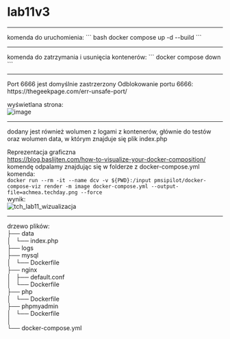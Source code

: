 # lab11v3
<hr/>
komenda do uruchomienia:
``` bash
docker compose up -d --build
```
<hr/>
komenda do zatrzymania i usunięcia kontenerów:
```
docker compose down
```
<hr/>
Port 6666 jest domyślnie zastrzerzony
Odblokowanie portu 6666:
https://thegeekpage.com/err-unsafe-port/

wyświetlana strona:<br/>
![image](https://github.com/VoiteckHeira/lab11v3/assets/91530837/561b9ca7-d8a8-4b5d-ba6d-25802b5e57f9)

<hr/>
dodany jest również wolumen z logami z kontenerów, głównie do testów
oraz wolumen data, w którym znajduje się plik index.php

Reprezentacja graficzna <br/>
https://blog.baslijten.com/how-to-visualize-your-docker-composition/ <br/>
komendę odpalamy znajdując się w folderze z docker-compose.yml
komenda:<br/>
`
docker run --rm -it --name dcv -v ${PWD}:/input pmsipilot/docker-compose-viz render -m image docker-compose.yml --output-file=achmea.techday.png --force 
`
<br/>
wynik:<br/>
 ![tch_lab11_wizualizacja](https://github.com/VoiteckHeira/lab11v3/assets/91530837/efb7de20-fe80-4463-ba11-bd930e778cc9)
<hr/>

drzewo plików: <br/>
├── data <br/>
│   └── index.php<br/>
├── logs<br/>
├── mysql<br/>
│   └── Dockerfile<br/>
├── nginx<br/>
│   ├── default.conf<br/>
│   └── Dockerfile<br/>
├── php<br/>
│   └── Dockerfile<br/>
├── phpmyadmin<br/>
│   └── Dockerfile<br/>
│<br/>
└── docker-compose.yml<br/>

